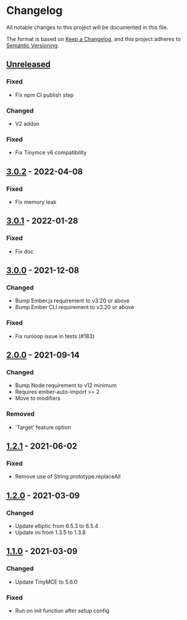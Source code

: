# Changelog
All notable changes to this project will be documented in this file.

The format is based on [Keep a Changelog](https://keepachangelog.com/en/1.0.0/),
and this project adheres to [Semantic Versioning](https://semver.org/spec/v2.0.0.html).

## [Unreleased]

### Fixed
- Fix npm CI publish step

### Changed
- V2 addon

### Fixed
- Fix Tinymce v6 compatibility

## [3.0.2] - 2022-04-08

### Fixed
- Fix memory leak

## [3.0.1] - 2022-01-28

### Fixed
- Fix doc

## [3.0.0] - 2021-12-08

### Changed
- Bump Ember.js requirement to v3.20 or above
- Bump Ember CLI requirement to v3.20 or above

### Fixed
- Fix runloop issue in tests (#183)

## [2.0.0] - 2021-09-14

### Changed
- Bump Node requirement to v12 minimum
- Requires ember-auto-import >= 2
- Move to modifiers

### Removed
- 'Target' feature option

## [1.2.1] - 2021-06-02

### Fixed
- Remove use of String.prototype.replaceAll

## [1.2.0] - 2021-03-09

### Changed
- Update elliptic from 6.5.3 to 6.5.4
- Update ini from 1.3.5 to 1.3.8

## [1.1.0] - 2021-03-09

### Changed
- Update TinyMCE to 5.6.0

### Fixed
- Run on init function after setup config

[3.0.2]: https://github.com/concordnow/tinymce-ember/compare/v3.0.1...v3.0.2
[3.0.1]: https://github.com/concordnow/tinymce-ember/compare/v3.0.0...v3.0.1
[3.0.0]: https://github.com/concordnow/tinymce-ember/compare/v2.0.0...v3.0.0
[2.0.0]: https://github.com/concordnow/tinymce-ember/compare/v1.2.1...v2.0.0
[1.2.1]: https://github.com/concordnow/tinymce-ember/compare/v1.2.0...v1.2.1
[1.2.0]: https://github.com/concordnow/tinymce-ember/compare/v1.1.0...v1.2.0
[1.1.0]: https://github.com/concordnow/tinymce-ember/releases/tag/v1.1.0

[unreleased]: https://github.com/concordnow/tinymce-ember/compare/v3.0.2...HEAD
